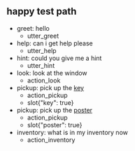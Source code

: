 ## happy test path
* greet: hello
  - utter_greet
* help: can i get help please
  - utter_help
* hint: could you give me a hint
  - utter_hint
* look: look at the window
  - action_look
* pickup: pick up the [key](object)
  - action_pickup
  - slot{"key": true}
* pickup: pick up the [poster](object)
  - action_pickup
  - slot{"poster": true}
* inventory: what is in my inventory now
  - action_inventory
